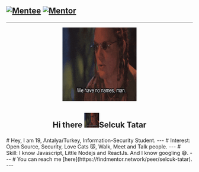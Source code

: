 [![Mentee](https://img.shields.io/badge/Find%20Mentor-I'm%20a%20mentee-blueviolet)](https://findmentor.network/peer/selcuk-tatar)
[![Mentor](https://img.shields.io/badge/Find%20Mentor-I'm%20a%20mentee-brightgreen)](https://findmentor.network/peer/selcuk-tatar)
---
---

<p align="center">  <img src="https://github.com/tansionline/tansionline/blob/main/assets/nameless.gif?raw=true" width="200" height="200">
<h2> <p align="center"> Hi there <img src="https://github.com/tansionline/tansionline/blob/main/assets/nameless.gif?raw=true" width="40" height="40" >Selcuk Tatar </h2>
# Hey, I am 19, Antalya/Turkey, Information-Security Student.
---
# Interest: Open Source, Security, Love Cats 😻, Walk, Meet and Talk people. 
---
# Skill: I know Javascript, Little Nodejs and ReactJs. And I know googling 😅.
---
# You can reach me [here](https://findmentor.network/peer/selcuk-tatar).
---
